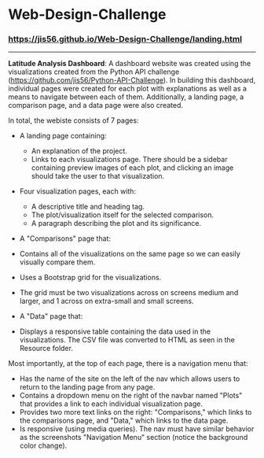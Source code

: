 # Web-Design-Challenge
### https://jis56.github.io/Web-Design-Challenge/landing.html
----

**Latitude Analysis Dashboard**: A dashboard website was created using the visualizations created from the Python API challenge (https://github.com/jis56/Python-API-Challenge). In building this dashboard, individual pages were created for each plot with explanations as well as a means to navigate between each of them. Additionally, a landing page, a comparison page, and a data page were also created.

In total, the webiste consists of 7 pages:

* A landing page containing:

  * An explanation of the project.
  * Links to each visualizations page. There should be a sidebar containing preview images of each plot, and clicking an image should take the user to that visualization.

* Four visualization pages, each with:

  * A descriptive title and heading tag.
  * The plot/visualization itself for the selected comparison.
  * A paragraph describing the plot and its significance.

* A "Comparisons" page that:

 * Contains all of the visualizations on the same page so we can easily visually compare them.
 * Uses a Bootstrap grid for the visualizations.
 * The grid must be two visualizations across on screens medium and larger, and 1 across on extra-small and small screens.


* A "Data" page that:

 * Displays a responsive table containing the data used in the visualizations. The CSV file was converted to HTML as seen in the Resource folder.
 
 Most importantly, at the top of each page, there is a navigation menu that: 
 
- Has the name of the site on the left of the nav which allows users to return to the landing page from any page.
- Contains a dropdown menu on the right of the navbar named "Plots" that provides a link to each individual visualization page.
- Provides two more text links on the right: "Comparisons," which links to the comparisons page, and "Data," which links to the data page.
- Is responsive (using media queries). The nav must have similar behavior as the screenshots "Navigation Menu" section (notice the background color change).

